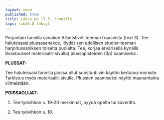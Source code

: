 ```yaml
---
layout: none
published: true
title: Läksy pe 17.5. tunnille
tags: rub15.8 läksyt
---
```

Perjantain tunnilla sanakoe Arbetslivet-teeman fraaseista (text 3). Tee halutessasi plussasanakoe, löydät sen edellisen studier-teeman harjoitussaniksen toiselta puolelta. Tee, korjaa ervärisellä kynällä 8vastaukset materiaalit-sivulla) plussapisteiden (3p) saamiseksi.

**PLUSSAT:**

Tee halutessasi tunnilla jaossa ollut substantiivin käytön kertaava moniste. Tarkistus myös materiaalit-sivulla. Plussien saamiseksi näyttö maanantaina viimeistään.

**POISSAOLIJAT:**

1. Tee työvihkon s. 19-20 merkinnät, pyydä opelta tai kaverilta.

2. Tee työvihkon s. 10. 